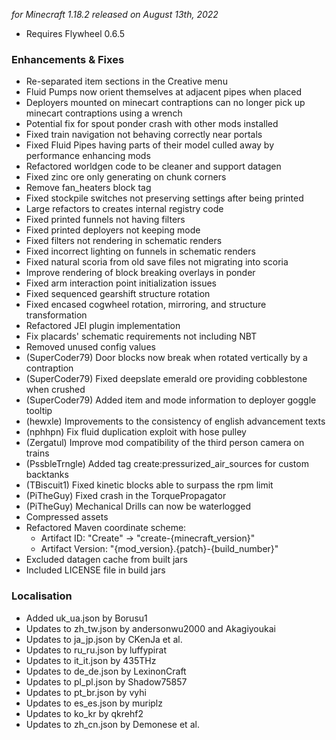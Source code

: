 _for Minecraft 1.18.2 released on August 13th, 2022_

- Requires Flywheel 0.6.5

### Enhancements & Fixes

- Re-separated item sections in the Creative menu
- Fluid Pumps now orient themselves at adjacent pipes when placed
- Deployers mounted on minecart contraptions can no longer pick up minecart contraptions using a wrench
- Potential fix for spout ponder crash with other mods installed
- Fixed train navigation not behaving correctly near portals
- Fixed Fluid Pipes having parts of their model culled away by performance enhancing mods
- Refactored worldgen code to be cleaner and support datagen
- Fixed zinc ore only generating on chunk corners
- Remove fan_heaters block tag
- Fixed stockpile switches not preserving settings after being printed
- Large refactors to creates internal registry code
- Fixed printed funnels not having filters
- Fixed printed deployers not keeping mode
- Fixed filters not rendering in schematic renders
- Fixed incorrect lighting on funnels in schematic renders
- Fixed natural scoria from old save files not migrating into scoria
- Improve rendering of block breaking overlays in ponder
- Fixed arm interaction point initialization issues
- Fixed sequenced gearshift structure rotation
- Fixed encased cogwheel rotation, mirroring, and structure transformation
- Refactored JEI plugin implementation
- Fix placards' schematic requirements not including NBT
- Removed unused config values
- (SuperCoder79) Door blocks now break when rotated vertically by a contraption
- (SuperCoder79) Fixed deepslate emerald ore providing cobblestone when crushed
- (SuperCoder79) Added item and mode information to deployer goggle tooltip
- (hewxle) Improvements to the consistency of english advancement texts
- (nphhpn) Fix fluid duplication exploit with hose pulley
- (Zergatul) Improve mod compatibility of the third person camera on trains
- (PssbleTrngle) Added tag create:pressurized_air_sources for custom backtanks
- (TBiscuit1) Fixed kinetic blocks able to surpass the rpm limit
- (PiTheGuy) Fixed crash in the TorquePropagator
- (PiTheGuy) Mechanical Drills can now be waterlogged
- Compressed assets
- Refactored Maven coordinate scheme:
  - Artifact ID: "Create" -> "create-{minecraft_version}"
  - Artifact Version: "{mod_version}.{patch}-{build_number}"
- Excluded datagen cache from built jars
- Included LICENSE file in build jars

### Localisation

- Added uk_ua.json by Borusu1
- Updates to zh_tw.json by andersonwu2000 and Akagiyoukai
- Updates to ja_jp.json by CKenJa et al.
- Updates to ru_ru.json by luffypirat
- Updates to it_it.json by 435THz
- Updates to de_de.json by LexinonCraft
- Updates to pl_pl.json by Shadow75857
- Updates to pt_br.json by vyhi
- Updates to es_es.json by muriplz
- Updates to ko_kr by qkrehf2
- Updates to zh_cn.json by Demonese et al.
